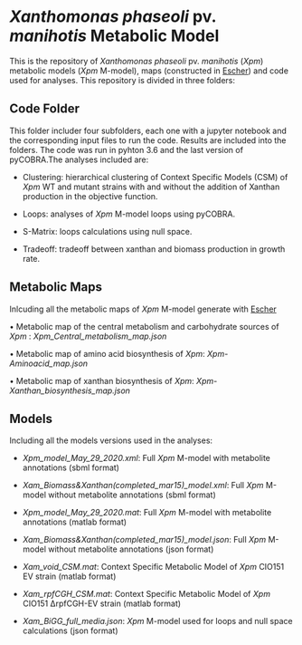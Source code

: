 # *Xanthomonas phaseoli* pv. *manihotis* Metabolic Model
This is the repository of *Xanthomonas phaseoli* pv. *manihotis* (*Xpm*) metabolic models (*Xpm* M-model), maps (constructed in [Escher](https://escher.github.io/#/)) and code used for analyses. This repository is divided in three folders:

## Code Folder
This folder includer four subfolders, each one with a jupyter notebook and the corresponding input files to run the code. Results are included into the folders. The code was run in pyhton 3.6 and the last version of pyCOBRA.The analyses included are:

- Clustering: hierarchical clustering of Context Specific Models (CSM) of *Xpm* WT and mutant strains with and without the addition of Xanthan production in the objective function.

- Loops: analyses of *Xpm* M-model loops using pyCOBRA.

- S-Matrix: loops calculations using null space.

- Tradeoff: tradeoff between xanthan and biomass production in growth rate.

## Metabolic Maps
Inlcuding all the metabolic maps of *Xpm* M-model generate with [Escher](https://escher.github.io/#/)

•	Metabolic map of the central metabolism and carbohydrate sources of *Xpm* : *Xpm_Central_metabolism_map.json*

•	Metabolic map of amino acid biosynthesis of *Xpm*: *Xpm-Aminoacid_map.json*

•	Metabolic map of xanthan biosynthesis of *Xpm*: *Xpm-Xanthan_biosynthesis_map.json*

## Models
Including all the models versions used in the analyses:

- *Xpm_model_May_29_2020.xml*: Full *Xpm* M-model with metabolite annotations (sbml format)

- *Xam_Biomass&Xanthan(completed_mar15)_model.xml*: Full *Xpm* M-model without metabolite annotations (sbml format)

- *Xpm_model_May_29_2020.mat*: Full *Xpm* M-model with metabolite annotations (matlab format)

- *Xam_Biomass&Xanthan(completed_mar15)_model.json*: Full *Xpm* M-model without metabolite annotations (json format)

- *Xam_void_CSM.mat*: Context Specific Metabolic Model of *Xpm* CIO151 EV strain (matlab format)

- *Xam_rpfCGH_CSM.mat*: Context Specific Metabolic Model of *Xpm* CIO151 ΔrpfCGH-EV strain (matlab format)

- *Xam_BiGG_full_media.json*: *Xpm* M-model used for loops and null space calculations (json format)

